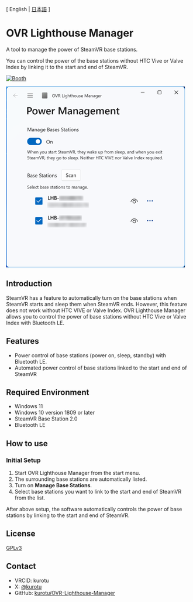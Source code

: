 [ English | [日本語](./README_JP.md) ]

# OVR Lighthouse Manager

A tool to manage the power of SteamVR base stations.

You can control the power of the base stations without HTC Vive or Valve Index by linking it to the start and end of SteamVR.

<a href="https://kurotu.booth.pm/items/5315515">
    <img src="https://asset.booth.pm/static-images/banner/200x40_01.png" alt="Booth"></img>
</a>

<img src="./Screenshots/Screenshot-EN-Light.png" alt="OVR Lighthouse Manager" width="489px" ></img>

## Introduction

SteamVR has a feature to automatically turn on the base stations when SteamVR starts and sleep them when SteamVR ends. However, this feature does not work without HTC VIVE or Valve Index.
OVR Lighthouse Manager allows you to control the power of base stations without HTC Vive or Valve Index with Bluetooth LE.

## Features

- Power control of base stations (power on, sleep, standby) with Bluetooth LE.
- Automated power control of base stations linked to the start and end of SteamVR

## Required Environment

- Windows 11
- Windows 10 version 1809 or later
- SteamVR Base Station 2.0
- Bluetooth LE

## How to use

### Initial Setup

1. Start OVR Lighthouse Manager from the start menu.
2. The surrounding base stations are automatically listed.
3. Turn on **Manage Base Stations**.
4. Select base stations you want to link to the start and end of SteamVR from the list.

After above setup, the software automatically controls the power of base stations by linking to the start and end of SteamVR.

## License

[GPLv3](./LICENSE)

## Contact

- VRCID: kurotu
- X: [@kurotu](https://twitter.com/kurotu)
- GitHub: [kurotu/OVR-Lighthouse-Manager](https://github.com/kurotu/OVR-Lighthouse-Manager)

